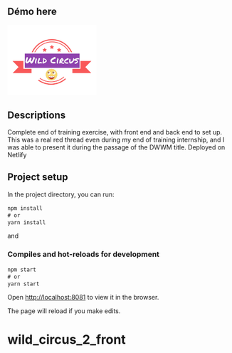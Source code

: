 ## Démo here

[<img src="src/assets/pictures/WCLogo.png" width="200px" target="blank" alt="Logo" />](https://jeff-uccelli-cv-online.netlify.app/)

## Descriptions

Complete end of training exercise, with front end and back end to set up. This was a real red thread even during my end of training internship, and I was able to present it during the passage of the DWWM title.
Deployed on Netlify


## Project setup

In the project directory, you can run:

```
npm install
# or
yarn install
```

and

### Compiles and hot-reloads for development

```
npm start
# or
yarn start
```

Open [http://localhost:8081](http://localhost:8081) to view it in the browser.

The page will reload if you make edits.
# wild_circus_2_front
